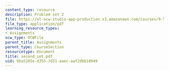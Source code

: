 ```yaml
---
content_type: resource
description: Problem set 2
file: https://ol-ocw-studio-app-production.s3.amazonaws.com/courses/9-520-statistical-learning-theory-and-applications-spring-2003/9ba5285ed3557d31aaecaaf2dbb18949_second_set.pdf
file_type: application/pdf
learning_resource_types:
- Assignments
ocw_type: OCWFile
parent_title: Assignments
parent_type: CourseSection
resourcetype: Document
title: second_set.pdf
uid: 9ba5285e-d355-7d31-aaec-aaf2dbb18949
---
```

